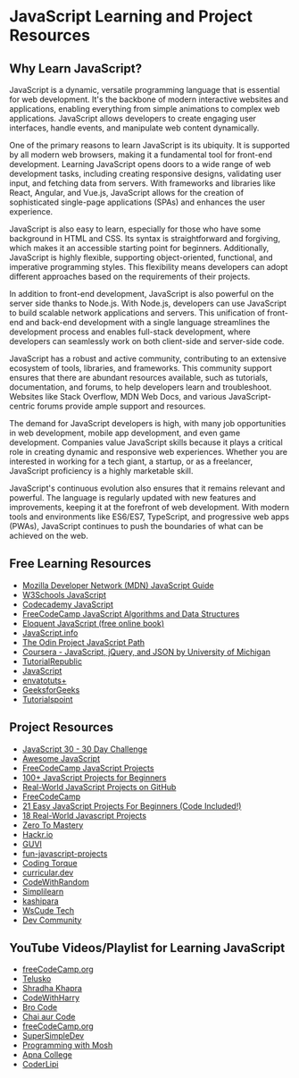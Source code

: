 # JavaScript Learning and Project Resources

## Why Learn JavaScript?

JavaScript is a dynamic, versatile programming language that is essential for web development. It's the backbone of modern interactive websites and applications, enabling everything from simple animations to complex web applications. JavaScript allows developers to create engaging user interfaces, handle events, and manipulate web content dynamically.

One of the primary reasons to learn JavaScript is its ubiquity. It is supported by all modern web browsers, making it a fundamental tool for front-end development. Learning JavaScript opens doors to a wide range of web development tasks, including creating responsive designs, validating user input, and fetching data from servers. With frameworks and libraries like React, Angular, and Vue.js, JavaScript allows for the creation of sophisticated single-page applications (SPAs) and enhances the user experience.

JavaScript is also easy to learn, especially for those who have some background in HTML and CSS. Its syntax is straightforward and forgiving, which makes it an accessible starting point for beginners. Additionally, JavaScript is highly flexible, supporting object-oriented, functional, and imperative programming styles. This flexibility means developers can adopt different approaches based on the requirements of their projects.

In addition to front-end development, JavaScript is also powerful on the server side thanks to Node.js. With Node.js, developers can use JavaScript to build scalable network applications and servers. This unification of front-end and back-end development with a single language streamlines the development process and enables full-stack development, where developers can seamlessly work on both client-side and server-side code.

JavaScript has a robust and active community, contributing to an extensive ecosystem of tools, libraries, and frameworks. This community support ensures that there are abundant resources available, such as tutorials, documentation, and forums, to help developers learn and troubleshoot. Websites like Stack Overflow, MDN Web Docs, and various JavaScript-centric forums provide ample support and resources.

The demand for JavaScript developers is high, with many job opportunities in web development, mobile app development, and even game development. Companies value JavaScript skills because it plays a critical role in creating dynamic and responsive web experiences. Whether you are interested in working for a tech giant, a startup, or as a freelancer, JavaScript proficiency is a highly marketable skill.

JavaScript's continuous evolution also ensures that it remains relevant and powerful. The language is regularly updated with new features and improvements, keeping it at the forefront of web development. With modern tools and environments like ES6/ES7, TypeScript, and progressive web apps (PWAs), JavaScript continues to push the boundaries of what can be achieved on the web.

## Free Learning Resources
- [Mozilla Developer Network (MDN) JavaScript Guide](https://developer.mozilla.org/en-US/docs/Web/JavaScript/Guide)
- [W3Schools JavaScript](https://www.w3schools.com/js/)
- [Codecademy JavaScript](https://www.codecademy.com/learn/introduction-to-javascript)
- [FreeCodeCamp JavaScript Algorithms and Data Structures](https://www.freecodecamp.org/learn/javascript-algorithms-and-data-structures/)
- [Eloquent JavaScript (free online book)](https://eloquentjavascript.net/)
- [JavaScript.info](https://javascript.info/)
- [The Odin Project JavaScript Path](https://www.theodinproject.com/paths/full-stack-javascript)
- [Coursera - JavaScript, jQuery, and JSON by University of Michigan](https://www.coursera.org/learn/javascript-jquery-json)
- [TutorialRepublic](https://www.tutorialrepublic.com/javascript-examples.php)
- [JavaScript](https://www.javascript.com/)
- [envatotuts+](https://tutsplus.com/t/tutorials/search/Javascript)
- [GeeksforGeeks](https://www.geeksforgeeks.org/javascript/)
- [Tutorialspoint](https://www.tutorialspoint.com/javascript/index.htm)

## Project Resources
- [JavaScript 30 - 30 Day Challenge](https://javascript30.com/)
- [Awesome JavaScript](https://github.com/sorrycc/awesome-javascript)
- [FreeCodeCamp JavaScript Projects](https://www.freecodecamp.org/news/javascript-projects-for-beginners/)
- [100+ JavaScript Projects for Beginners](https://jsbeginners.com/javascript-projects-for-beginners/)
- [Real-World JavaScript Projects on GitHub](https://github.com/michaelrambeau/bestofjs)
- [FreeCodeCamp](https://www.freecodecamp.org/news/javascript-projects-for-beginners/)
- [21 Easy JavaScript Projects For Beginners (Code Included!)](https://skillcrush.com/blog/projects-you-can-do-with-javascript/)
- [18 Real-World Javascript Projects ](https://www.crio.do/projects/category/javascript-projects/)
- [Zero To Mastery](https://zerotomastery.io/blog/javascript-practice-projects/)
- [Hackr.io](https://hackr.io/blog/javascript-projects)
- [GUVI](https://www.guvi.in/blog/best-javascript-project-ideas/)
- [fun-javascript-projects](https://fun-javascript-projects.com/)
- [Coding Torque](https://codingtorque.com/category/javascript/)
- [curricular.dev](https://curricular.dev/projects/javascript/?gad_source=1&gclid=Cj0KCQjw6uWyBhD1ARIsAIMcADofEDl_t-dojYRfU4jVGH2rpjiYDIPdih_0KItS82IL4kIC5KophGcaAi1nEALw_wcB)
- [CodeWithRandom](https://www.codewithrandom.com/category/javascript/)
- [Simplilearn](https://www.simplilearn.com/tutorials/javascript-tutorial/javascript-projects)
- [kashipara](https://www.kashipara.com/project/javascript-project_9)
- [WsCude Tech](https://www.wscubetech.com/blog/javascript-projects/)
- [Dev Community](https://dev.to/nehasoni__/25-javascript-project-with-source-code-to-build-your-skills-18e7)

## YouTube Videos/Playlist for Learning JavaScript
- [freeCodeCamp.org](https://youtu.be/PkZNo7MFNFg?si=dGqNdDCQkBpsg9Hw)
- [Telusko](https://youtu.be/IC5vBKc21X8?si=iJcr8qGqmGU3vkBM)
- [Shradha Khapra](https://youtu.be/ajdRvxDWH4w?si=jF_2nn_Vhll2beay)
- [CodeWithHarry](https://youtu.be/ER9SspLe4Hg?si=wNEzUG5Pbl1cyqO4)
- [Bro Code](https://youtu.be/lfmg-EJ8gm4?si=99TNI9O77SQrXtul)
- [Chai aur Code](https://youtu.be/sscX432bMZo?si=4BZUfK3myY3V6uJ8)
- [freeCodeCamp.org](https://youtu.be/jS4aFq5-91M?si=gWsE4mEP6qPxbiC_)
- [SuperSimpleDev](https://youtu.be/EerdGm-ehJQ?si=ggxibIkAh1EmNzKF)
- [Programming with Mosh](https://youtu.be/W6NZfCO5SIk?si=diHf3p1LkUvpvv-w)
- [Apna College](https://youtu.be/VlPiVmYuoqw?si=DSxZd3uZeix09S4k)
- [CoderLipi](https://youtu.be/zBPeGR48_vE?si=-hnq6s2xJYQIMqzs)


